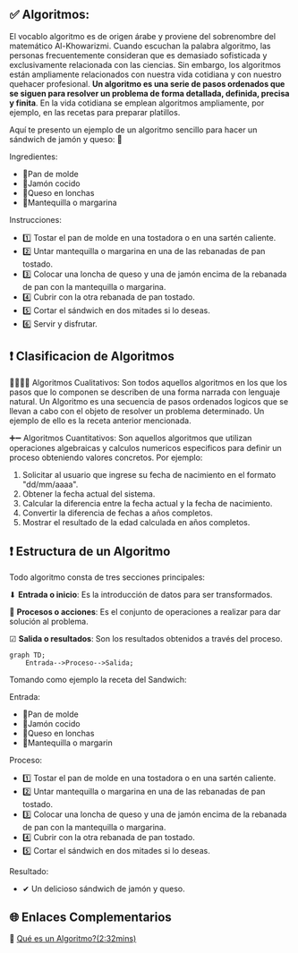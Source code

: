 ## ✅ Algoritmos:

El vocablo algoritmo es de origen árabe y proviene del sobrenombre del matemático Al-Khowarizmi. Cuando escuchan la palabra algoritmo,
las personas frecuentemente consideran que es demasiado sofisticada y exclusivamente relacionada con las ciencias. Sin embargo,
los algoritmos están ampliamente relacionados con nuestra vida cotidiana y con nuestro quehacer profesional. **Un 
algoritmo es una serie de pasos ordenados que se siguen para resolver un problema de forma detallada, definida, precisa y finita**.
En la vida cotidiana se emplean algoritmos ampliamente, por ejemplo, en las
recetas para preparar platillos.

Aquí te presento un ejemplo de un algoritmo sencillo para hacer un sándwich de jamón y queso: 🥪

Ingredientes:

+ 🍞Pan de molde
+ 🍖Jamón cocido
+ 🧀Queso en lonchas
+ 🧈Mantequilla o margarina


Instrucciones:

+ 1️⃣ Tostar el pan de molde en una tostadora o en una sartén caliente.
+ 2️⃣ Untar mantequilla o margarina en una de las rebanadas de pan tostado.
+ 3️⃣ Colocar una loncha de queso y una de jamón encima de la rebanada de pan con la mantequilla o margarina.
+ 4️⃣ Cubrir con la otra rebanada de pan tostado.
+ 5️⃣ Cortar el sándwich en dos mitades si lo deseas.
+ 6️⃣ Servir y disfrutar.

## ❗ Clasificacion de Algoritmos

🏃‍♀️🏃‍♂️ Algoritmos Cualitativos: Son todos aquellos algoritmos en los que los pasos que lo componen se describen de una forma narrada con lenguaje natural.
Un Algoritmo es una secuencia de pasos ordenados logicos que se llevan a cabo con el objeto de resolver un problema determinado. Un ejemplo de ello
es la receta anterior mencionada.

➕➖ Algoritmos Cuantitativos: Son aquellos algoritmos que utilizan operaciones algebraicas y calculos numericos especificos para definir un proceso obteniendo valores concretos. Por ejemplo:

 1. Solicitar al usuario que ingrese su fecha de nacimiento en el formato "dd/mm/aaaa".
 2. Obtener la fecha actual del sistema.
 3. Calcular la diferencia entre la fecha actual y la fecha de nacimiento.
 4. Convertir la diferencia de fechas a años completos.
 5. Mostrar el resultado de la edad calculada en años completos.

## ❗ Estructura de un Algoritmo

Todo algoritmo consta de tres secciones principales:

⬇ **Entrada o inicio**: Es la introducción de datos para ser transformados.

🔁 **Procesos o acciones**: Es el conjunto de operaciones a realizar para dar
solución al problema.

☑ **Salida o resultados**: Son los resultados obtenidos a través del proceso.
                
```mermaid
graph TD;
    Entrada-->Proceso-->Salida;

```
Tomando como ejemplo la receta del Sandwich:

Entrada:

+ 🍞Pan de molde
+ 🍖Jamón cocido
+ 🧀Queso en lonchas
+ 🧈Mantequilla o margarin
 
Proceso:

+ 1️⃣ Tostar el pan de molde en una tostadora o en una sartén caliente.
+ 2️⃣ Untar mantequilla o margarina en una de las rebanadas de pan tostado.
+ 3️⃣ Colocar una loncha de queso y una de jamón encima de la rebanada de pan con la mantequilla o margarina.
+ 4️⃣ Cubrir con la otra rebanada de pan tostado.
+ 5️⃣ Cortar el sándwich en dos mitades si lo deseas.

Resultado:

+ ✔ Un delicioso sándwich de jamón y queso.

## 🌐 Enlaces Complementarios

🎥 [Qué es un Algoritmo?(2:32mins)](https://www.youtube.com/watch?v=EkObhToiseo&ab_channel=GCFAprendeLibre)
